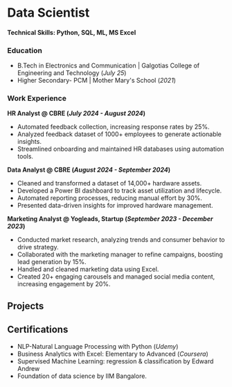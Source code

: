 # Data Scientist


#### Technical Skills: Python, SQL, ML, MS Excel


### Education
- B.Tech in Electronics and Communication | Galgotias College of Engineering and Technology (_July 25_) 
- Higher Secondary- PCM | Mother Mary's School (_2021_)
### Work Experience
**HR Analyst @ CBRE (_July 2024 - August 2024_)**
- Automated feedback collection, increasing response rates by 25%.
- Analyzed feedback dataset of 1000+ employees to generate actionable insights.
- Streamlined onboarding and maintained HR databases using automation tools.

**Data Analyst @ CBRE (_August 2024 - September 2024_)**
- Cleaned and transformed a dataset of 14,000+ hardware assets.
- Developed a Power BI dashboard to track asset utilization and lifecycle.
- Automated reporting processes, reducing manual effort by 30%.
- Presented data-driven insights for improved hardware management.

**Marketing Analyst @ Yogleads, Startup (_September 2023 - December 2023_)**
- Conducted market research, analyzing trends and consumer behavior to drive strategy.
- Collaborated with the marketing manager to refine campaigns, boosting lead generation by 15%.
- Handled and cleaned marketing data using Excel.
- Created 20+ engaging carousels and managed social media content, increasing engagement by 20%.
 
## Projects
### 




## Certifications 
- NLP-Natural Language Processing with Python (_Udemy_)
- Business Analytics with Excel: Elementary to Advanced (_Coursera_)
- Supervised Machine Learning: regression & classification by Edward Andrew
- Foundation of data science by IIM Bangalore.
